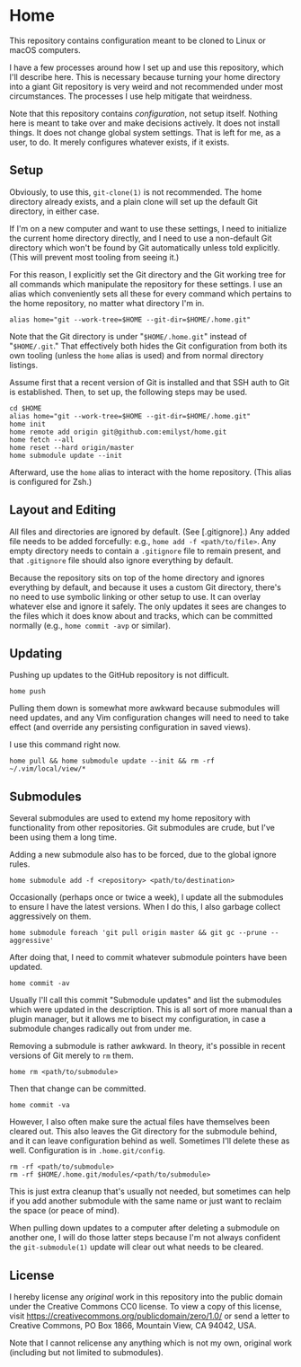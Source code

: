 Home
====

This repository contains configuration meant to be cloned to Linux or
macOS computers.

I have a few processes around how I set up and use this repository,
which I'll describe here. This is necessary because turning your home
directory into a giant Git repository is very weird and not recommended
under most circumstances. The processes I use help mitigate that
weirdness.

Note that this repository contains _configuration_, not setup itself.
Nothing here is meant to take over and make decisions actively. It does
not install things. It does not change global system settings. That is
left for me, as a user, to do. It merely configures whatever exists, if
it exists.


Setup
-----

Obviously, to use this, `git-clone(1)` is not recommended. The home
directory already exists, and a plain clone will set up the default Git
directory, in either case.

If I'm on a new computer and want to use these settings, I need to
initialize the current home directory directly, and I need to use
a non-default Git directory which won't be found by Git automatically
unless told explicitly. (This will prevent most tooling from seeing it.)

For this reason, I explicitly set the Git directory and the Git working
tree for all commands which manipulate the repository for these
settings. I use an alias which conveniently sets all these for every
command which pertains to the home repository, no matter what directory
I'm in.

    alias home="git --work-tree=$HOME --git-dir=$HOME/.home.git"

Note that the Git directory is under "`$HOME/.home.git`" instead of
"`$HOME/.git`." That effectively both hides the Git configuration from
both its own tooling (unless the `home` alias is used) and from normal
directory listings.

Assume first that a recent version of Git is installed and that SSH auth
to Git is established. Then, to set up, the following steps may be used.

    cd $HOME
    alias home="git --work-tree=$HOME --git-dir=$HOME/.home.git"
    home init
    home remote add origin git@github.com:emilyst/home.git
    home fetch --all
    home reset --hard origin/master
    home submodule update --init

Afterward, use the `home` alias to interact with the home repository.
(This alias is configured for Zsh.)


Layout and Editing
------------------

All files and directories are ignored by default. (See [.gitignore].)
Any added file needs to be added forcefully: e.g., `home add -f
<path/to/file>`. Any empty directory needs to contain a `.gitignore`
file to remain present, and that `.gitignore` file should also ignore
everything by default.

Because the repository sits on top of the home directory and ignores
everything by default, and because it uses a custom Git directory,
there's no need to use symbolic linking or other setup to use. It can
overlay whatever else and ignore it safely. The only updates it sees are
changes to the files which it does know about and tracks, which can be
committed normally (e.g., `home commit -avp` or similar).


Updating
--------

Pushing up updates to the GitHub repository is not difficult.

    home push

Pulling them down is somewhat more awkward because submodules will need
updates, and any Vim configuration changes will need to need to take
effect (and override any persisting configuration in saved views).

I use this command right now.

    home pull && home submodule update --init && rm -rf ~/.vim/local/view/*


Submodules
----------

Several submodules are used to extend my home repository with
functionality from other repositories. Git submodules are crude, but
I've been using them a long time.

Adding a new submodule also has to be forced, due to the global ignore
rules.

    home submodule add -f <repository> <path/to/destination>

Occasionally (perhaps once or twice a week), I update all the submodules
to ensure I have the latest versions. When I do this, I also garbage
collect aggressively on them.

    home submodule foreach 'git pull origin master && git gc --prune --aggressive'

After doing that, I need to commit whatever submodule pointers have been
updated.

    home commit -av

Usually I'll call this commit "Submodule updates" and list the
submodules which were updated in the description. This is all sort of
more manual than a plugin manager, but it allows me to bisect my
configuration, in case a submodule changes radically out from under me.

Removing a submodule is rather awkward. In theory, it's possible in
recent versions of Git merely to `rm` them.

    home rm <path/to/submodule>

Then that change can be committed.

    home commit -va

However, I also often make sure the actual files have themselves been
cleared out. This also leaves the Git directory for the submodule
behind, and it can leave configuration behind as well. Sometimes I'll
delete these as well. Configuration is in `.home.git/config`.

    rm -rf <path/to/submodule>
    rm -rf $HOME/.home.git/modules/<path/to/submodule>

This is just extra cleanup that's usually not needed, but sometimes can
help if you add another submodule with the same name or just want to
reclaim the space (or peace of mind).

When pulling down updates to a computer after deleting a submodule on
another one, I will do those latter steps because I'm not always
confident the `git-submodule(1)` update will clear out what needs to be
cleared.


License
-------

I hereby license any _original_ work in this repository into the public
domain under the Creative Commons CC0 license. To view a copy of this
license, visit https://creativecommons.org/publicdomain/zero/1.0/ or
send a letter to Creative Commons, PO Box 1866, Mountain View, CA 94042,
USA.

Note that I cannot relicense any anything which is not my own, original
work (including but not limited to submodules).
